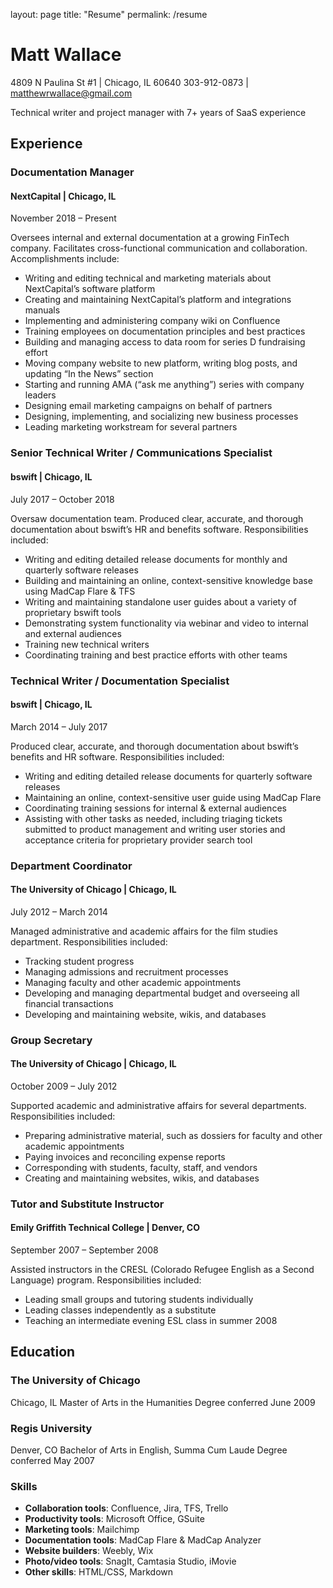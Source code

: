 layout: page
title: "Resume"
permalink: /resume

# Matt Wallace
4809 N Paulina St #1 | Chicago, IL 60640 303-912-0873 | matthewrwallace@gmail.com

Technical writer and project manager with 7+ years of SaaS experience

## Experience

### Documentation Manager

#### NextCapital | Chicago, IL
November 2018 – Present

Oversees internal and external documentation at a growing FinTech company. Facilitates cross-functional communication and collaboration. Accomplishments include:
- Writing and editing technical and marketing materials about NextCapital’s software platform
- Creating and maintaining NextCapital’s platform and integrations manuals
- Implementing and administering company wiki on Confluence
- Training employees on documentation principles and best practices
- Building and managing access to data room for series D fundraising effort
- Moving company website to new platform, writing blog posts, and updating “In the News” section
- Starting and running AMA (“ask me anything”) series with company leaders
- Designing email marketing campaigns on behalf of partners
- Designing, implementing, and socializing new business processes
- Leading marketing workstream for several partners


### Senior Technical Writer / Communications Specialist

#### bswift | Chicago, IL
July 2017 – October 2018

Oversaw documentation team. Produced clear, accurate, and thorough documentation about bswift’s HR and benefits software. Responsibilities included:
- Writing and editing detailed release documents for monthly and quarterly software releases
- Building and maintaining an online, context-sensitive knowledge base using MadCap Flare & TFS
- Writing and maintaining standalone user guides about a variety of proprietary bswift tools
- Demonstrating system functionality via webinar and video to internal and external audiences
- Training new technical writers
- Coordinating training and best practice efforts with other teams


### Technical Writer / Documentation Specialist

#### bswift | Chicago, IL
March 2014 – July 2017

Produced clear, accurate, and thorough documentation about bswift’s benefits and HR software. Responsibilities included:
- Writing and editing detailed release documents for quarterly software releases
- Maintaining an online, context-sensitive user guide using MadCap Flare
- Coordinating training sessions for internal & external audiences
- Assisting with other tasks as needed, including triaging tickets submitted to product management and writing user stories and acceptance criteria for proprietary provider search tool

### Department Coordinator

#### The University of Chicago | Chicago, IL
July 2012 – March 2014

Managed administrative and academic affairs for the film studies department. Responsibilities included:
- Tracking student progress
- Managing admissions and recruitment processes
- Managing faculty and other academic appointments
- Developing and managing departmental budget and overseeing all financial transactions
- Developing and maintaining website, wikis, and databases

### Group Secretary

#### The University of Chicago | Chicago, IL
October 2009 – July 2012

Supported academic and administrative affairs for several departments. Responsibilities included:
- Preparing administrative material, such as dossiers for faculty and other academic appointments
- Paying invoices and reconciling expense reports
- Corresponding with students, faculty, staff, and vendors
- Creating and maintaining websites, wikis, and databases

### Tutor and Substitute Instructor

#### Emily Griffith Technical College | Denver, CO
September 2007 – September 2008

Assisted instructors in the CRESL (Colorado Refugee English as a Second Language) program. Responsibilities included:
- Leading small groups and tutoring students individually
- Leading classes independently as a substitute
- Teaching an intermediate evening ESL class in summer 2008


## Education
### The University of Chicago
Chicago, IL
Master of Arts in the Humanities
Degree conferred June 2009

### Regis University
Denver, CO
Bachelor of Arts in English, Summa Cum Laude
Degree conferred May 2007

### Skills
- **Collaboration tools**: Confluence, Jira, TFS, Trello
- **Productivity tools**: Microsoft Office, GSuite
- **Marketing tools**: Mailchimp
- **Documentation tools**: MadCap Flare & MadCap Analyzer
- **Website builders**: Weebly, Wix
- **Photo/video tools**: SnagIt, Camtasia Studio, iMovie
- **Other skills**: HTML/CSS, Markdown
